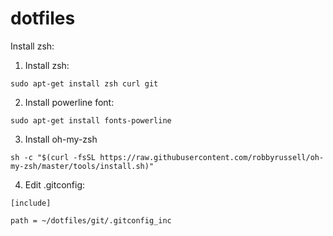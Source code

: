 # dotfiles

Install zsh:
1. Install zsh:

`sudo apt-get install zsh curl git`

2. Install powerline font:

`sudo apt-get install fonts-powerline`

3. Install oh-my-zsh

`sh -c "$(curl -fsSL https://raw.githubusercontent.com/robbyrussell/oh-my-zsh/master/tools/install.sh)"`

4. Edit .gitconfig:

`[include]`

`path = ~/dotfiles/git/.gitconfig_inc`
